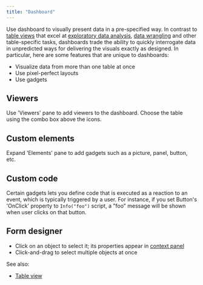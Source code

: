 ```yaml
---
title: "Dashboard"
---
```


Use dashboard to visually present data in a pre-specified way. In contrast to
[table views](../datagrok/table-view.md) that excel at
[exploratory data analysis](../explore/exploratory-data-analysis.md),
[data wrangling](../transform/transform.md) and other table-specific tasks, dashboards trade the ability to quickly
interrogate data in unpredicted ways for delivering the visuals exactly as designed. In particular, here are some
features that are unique to dashboards:

* Visualize data from more than one table at once
* Use pixel-perfect layouts
* Use gadgets

## Viewers

Use 'Viewers' pane to add viewers to the dashboard. Choose the table using the combo box above the icons.

## Custom elements

Expand 'Elements' pane to add gadgets such as a picture, panel, button, etc.

## Custom code

Certain gadgets lets you define code that is executed as a reaction to an event, which is typically triggered by a user.
For instance, if you set Button's 'OnClick' property to `Info("foo")` script, a "foo" message will be shown when user
clicks on that button.

## Form designer

* Click on an object to select it; its properties appear in [context panel](../datagrok/navigation.md#context-panel)
* Click-and-drag to select multiple objects at once

See also:

* [Table view](../datagrok/table-view.md)
